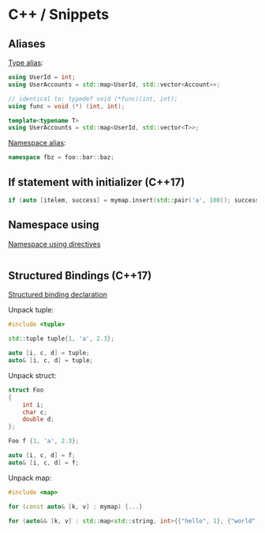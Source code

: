 # C++ / Snippets

## Aliases

[Type alias](https://en.cppreference.com/w/cpp/language/type_alias):
```cpp
using UserId = int;
using UserAccounts = std::map<UserId, std::vector<Account>>;
```

```cpp
// identical to: typedef void (*func)(int, int);
using func = void (*) (int, int);
```

```cpp
template<typename T>
using UserAccounts = std::map<UserId, std::vector<T>>;
```

[Namespace alias](https://en.cppreference.com/w/cpp/language/namespace_alias):
```cpp
namespace fbz = foo::bar::baz;
```

## If statement with initializer (C++17)

```cpp
if (auto [itelem, success] = mymap.insert(std::pair('a', 100)); success) {...}
```

## Namespace using

[Namespace using directives](https://en.cppreference.com/w/cpp/language/namespace#Using-directives)

```cpp
```

## Structured Bindings (C++17)

[Structured binding declaration](https://en.cppreference.com/w/cpp/language/structured_binding)

Unpack tuple:
```cpp
#include <tuple>

std::tuple tuple{1, 'a', 2.3};

auto [i, c, d] = tuple;
auto& [i, c, d] = tuple;
```

Unpack struct:
```cpp
struct Foo
{
    int i;
    char c;
    double d;
};

Foo f {1, 'a', 2.3};

auto [i, c, d] = f;
auto& [i, c, d] = f;
```

Unpack map:
```cpp
#include <map>

for (const auto& [k, v] : mymap) {...}

for (auto&& [k, v] : std::map<std::string, int>{{"hello", 1}, {"world", 2}}) {...}
```

